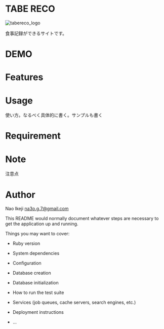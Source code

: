 # TABE RECO

![tabereco_logo](https://user-images.githubusercontent.com/49096883/69711891-2fc3d400-1145-11ea-8cbb-55ee3b0f13b7.jpg)

食事記録ができるサイトです。

# DEMO


# Features


# Usage
使い方。なるべく具体的に書く。サンプルも書く


# Requirement


# Note
注意点


# Author
Nao Ikeji
na3o.g.7@gmail.com






This README would normally document whatever steps are necessary to get the
application up and running.

Things you may want to cover:

* Ruby version

* System dependencies

* Configuration

* Database creation

* Database initialization

* How to run the test suite

* Services (job queues, cache servers, search engines, etc.)

* Deployment instructions

* ...
